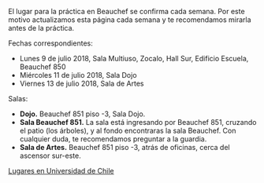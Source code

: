 El lugar para la práctica en Beauchef se confirma cada semana. Por este motivo actualizamos esta página cada semana y te recomendamos mirarla antes de la práctica.

Fechas correspondientes:
- Lunes 9 de julio 2018, Sala Multiuso, Zocalo, Hall Sur, Edificio Escuela, Beauchef 850
- Miércoles 11 de julio 2018, Sala Dojo
- Viernes 13 de julio 2018, Sala de Artes

<!-- - Lunes 2 de julio 2018, feriado -->
<!-- - Miércoles 4 de julio 2018, Sala Dojo -->
<!-- - Viernes 6 de julio 2018, Sala de Artes -->

<!-- - Lunes 25 de junio 2018, Sala Beauchef -->
<!-- - Miércoles 27 de junio 2018, Sala Dojo -->
<!-- - Viernes 29 de junio 2018, Sala Dojo -->

<!-- - Lunes 18 de junio 2018, Sala Beauchef  -->
<!-- - Miércoles 20 de junio 2018, Sala Dojo ([Surya Namaskar]({% post_url 2018-06-18-surya-namaskar %}))  -->
<!-- - Viernes 22 de junio 2018, Sala de Artes  -->

<!-- - Lunes 11 de junio 2018, Sala Beauchef  -->
<!-- - Miércoles 13 de junio 2018, Sala Dojo  -->
<!-- - Viernes 15 de junio 2018, Sala de Artes  -->

<!-- - Lunes 4 de junio 2018, Sala Beauchef  -->
<!-- - Miércoles 6 de junio 2018, Sala Dojo  -->
<!-- - Viernes 8 de junio 2018, Sala de Artes  -->

<!-- - Lunes 28 de mayo 2018, Sala de Artes  -->
<!-- - Miércoles 30 de mayo 2018, Sala Dojo  -->
<!-- - Viernes 1 de junio 2018, Sala de Artes  -->

<!-- - Lunes 14 de mayo 2018, Sala de Artes  -->
<!-- - Miércoles 16 de mayo 2018, Sala Dojo  -->
<!-- - Viernes 18 de mayo 2018, Sala de Artes  -->

<!-- - Lunes 7 de mayo 2018, Sala de Artes  -->
<!-- - Miércoles 9 de mayo 2018, Sala Dojo  -->
<!-- - Viernes 11 de mayo 2018, Sala de Artes  -->

<!-- - ~~Lunes 30 de abril 2018, feriado~~ -->
<!-- - Miércoles 2 de mayo 2018, Sala Beauchef -->
<!-- - Viernes 4 de mayo 2018, Dojo -->

<!-- - Viernes 27 de abril 2018, Sala Artes -->
<!-- - Miércoles 25 de abril 2018, Dojo -->
<!-- - Lunes 23 de abril 2018, Sala Artes -->
<!-- - Viernes 20 de abril 2018, Sala Artes -->
<!-- - Miércoles 18 de abril 2018, Dojo -->
<!-- - Lunes 16 de abril 2018, Sala Artes -->
<!-- - Viernes 13 de abril 2018, Dojo -->
<!-- - ~~Miércoles 11 de abril 2018, [clase suspendida](https://mailchi.mp/e7cbba59a002/yoga-beauchef-suspende-clase-miercoles-11-de-abril-2019)~~ -->
<!-- - Lunes 9 de abril 2018, Sala de Artes -->
<!-- - Viernes 6 de abril 2018, Dojo -->
<!-- - Miércoles 4 de abril 2018, Dojo -->
<!-- - Lunes 2 de abril 2018, Dojo -->

Salas:
- **Dojo.** Beauchef 851 piso -3, Sala Dojo.
- **Sala Beauchef 851.** La sala está ingresando por Beauchef 851, cruzando el patio (los árboles), y al fondo encontraras la sala Beauchef. Con cualquier duda, te recomendamos preguntar a la guardia.
- **Sala de Artes.** Beauchef 851 piso -3, atrás de oficinas, cerca del ascensor sur-este.

<p class="text-center">
<a class="btn btn-primary btn-lg" href="{{ site.url }}/lugares.html" role="button">Lugares en Universidad de Chile</a>
</p>
